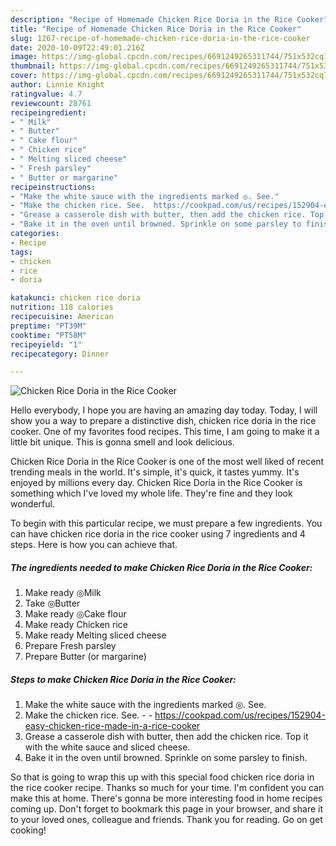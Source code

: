 ```yaml
---
description: "Recipe of Homemade Chicken Rice Doria in the Rice Cooker"
title: "Recipe of Homemade Chicken Rice Doria in the Rice Cooker"
slug: 1267-recipe-of-homemade-chicken-rice-doria-in-the-rice-cooker
date: 2020-10-09T22:49:01.216Z
image: https://img-global.cpcdn.com/recipes/6691249265311744/751x532cq70/chicken-rice-doria-in-the-rice-cooker-recipe-main-photo.jpg
thumbnail: https://img-global.cpcdn.com/recipes/6691249265311744/751x532cq70/chicken-rice-doria-in-the-rice-cooker-recipe-main-photo.jpg
cover: https://img-global.cpcdn.com/recipes/6691249265311744/751x532cq70/chicken-rice-doria-in-the-rice-cooker-recipe-main-photo.jpg
author: Linnie Knight
ratingvalue: 4.7
reviewcount: 28761
recipeingredient:
- " Milk"
- " Butter"
- " Cake flour"
- " Chicken rice"
- " Melting sliced cheese"
- " Fresh parsley"
- " Butter or margarine"
recipeinstructions:
- "Make the white sauce with the ingredients marked ◎. See."
- "Make the chicken rice. See.  https://cookpad.com/us/recipes/152904-easy-chicken-rice-made-in-a-rice-cooker"
- "Grease a casserole dish with butter, then add the chicken rice. Top it with the white sauce and sliced cheese."
- "Bake it in the oven until browned. Sprinkle on some parsley to finish."
categories:
- Recipe
tags:
- chicken
- rice
- doria

katakunci: chicken rice doria 
nutrition: 118 calories
recipecuisine: American
preptime: "PT39M"
cooktime: "PT58M"
recipeyield: "1"
recipecategory: Dinner

---
```



![Chicken Rice Doria in the Rice Cooker](https://img-global.cpcdn.com/recipes/6691249265311744/751x532cq70/chicken-rice-doria-in-the-rice-cooker-recipe-main-photo.jpg)

Hello everybody, I hope you are having an amazing day today. Today, I will show you a way to prepare a distinctive dish, chicken rice doria in the rice cooker. One of my favorites food recipes. This time, I am going to make it a little bit unique. This is gonna smell and look delicious.



Chicken Rice Doria in the Rice Cooker is one of the most well liked of recent trending meals in the world. It's simple, it's quick, it tastes yummy. It's enjoyed by millions every day. Chicken Rice Doria in the Rice Cooker is something which I've loved my whole life. They're fine and they look wonderful.


To begin with this particular recipe, we must prepare a few ingredients. You can have chicken rice doria in the rice cooker using 7 ingredients and 4 steps. Here is how you can achieve that.

<!--inarticleads1-->

##### The ingredients needed to make Chicken Rice Doria in the Rice Cooker:

1. Make ready  ◎Milk
1. Take  ◎Butter
1. Make ready  ◎Cake flour
1. Make ready  Chicken rice
1. Make ready  Melting sliced cheese
1. Prepare  Fresh parsley
1. Prepare  Butter (or margarine)




<!--inarticleads2-->

##### Steps to make Chicken Rice Doria in the Rice Cooker:

1. Make the white sauce with the ingredients marked ◎. See.
1. Make the chicken rice. See. -  - https://cookpad.com/us/recipes/152904-easy-chicken-rice-made-in-a-rice-cooker
1. Grease a casserole dish with butter, then add the chicken rice. Top it with the white sauce and sliced cheese.
1. Bake it in the oven until browned. Sprinkle on some parsley to finish.




So that is going to wrap this up with this special food chicken rice doria in the rice cooker recipe. Thanks so much for your time. I'm confident you can make this at home. There's gonna be more interesting food in home recipes coming up. Don't forget to bookmark this page in your browser, and share it to your loved ones, colleague and friends. Thank you for reading. Go on get cooking!
